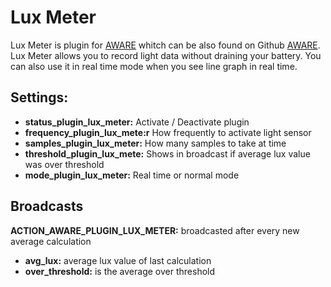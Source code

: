 Lux Meter
=========

Lux Meter is plugin for [AWARE](http://www.awareframework.com/) whitch can be also found on Github [AWARE](https://github.com/denzilferreira/aware-client).
Lux Meter allows you to record light data without draining your battery. You can also use it in real time mode when you see line graph in real time.


Settings:
---------
- **status_plugin_lux_meter:** Activate / Deactivate plugin
- **frequency_plugin_lux_mete:r** How frequently to activate light sensor
- **samples_plugin_lux_meter:** How many samples to take at time
- **threshold_plugin_lux_mete:** Shows in broadcast if average lux value was over threshold
- **mode_plugin_lux_meter:** Real time or normal mode


Broadcasts
----------
 **ACTION_AWARE_PLUGIN_LUX_METER:** broadcasted after every new average calculation
 - **avg_lux:** average lux value of last calculation
 - **over_threshold:** is the average over threshold

